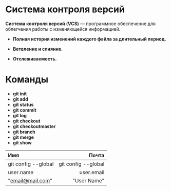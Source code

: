# Система контроля версий

**Cистема контроля версий (VCS)** — программное обеспечение для облегчения работы с изменяющейся информацией.

* **Полная история изменений каждого файла за длительный период.** 

* **Ветвление и слияние.**

* **Отслеживаемость.**

# Команды 
* **git init**
* **git add**
* **git status**
* **git commit**
* **git log**
* **git checkout**
* **git checkoutmaster**
* **git branch**
* **git merge**
* **git show**

| Имя                  | Почта                 | 
| :------------------- | -------------------:  |
| git config --global  | git config --global   |
| user.name            | user.email            |
| "email@mail.com"     | "User Name"           |

